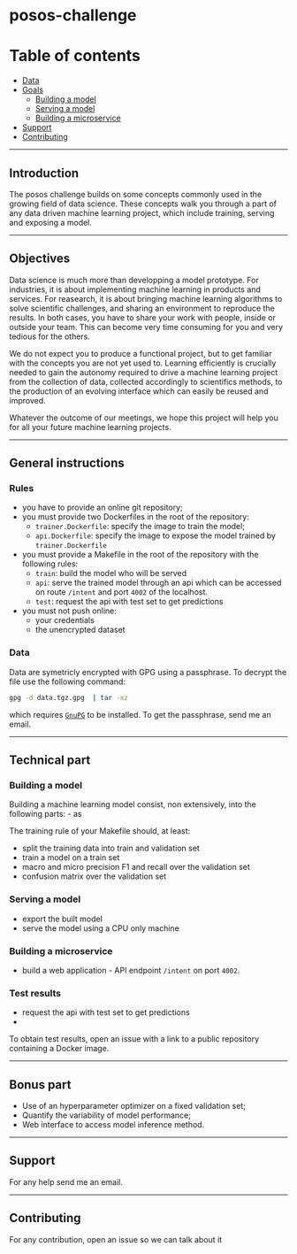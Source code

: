 # posos-challenge

# Table of contents

* [Data](#data)
* [Goals](#goals)
  * [Building a model](#building-a-model)
  * [Serving a model](#serving-a-model)
  * [Building a microservice](#building-a-microservice)
* [Support](#support)
* [Contributing](#contribution)

- - -

## Introduction

The posos challenge builds on some concepts commonly used in the growing field of data science. These concepts walk you through a part of any data driven machine learning project, which include training, serving and exposing a model.

- - -

## Objectives

Data science is much more than developping a model prototype. For industries, it is about implementing machine learning in products and services. For reasearch, it is about bringing machine learning algorithms to solve scientific challenges, and sharing an environment to reproduce the results. In both cases, you have to share your work with people, inside or outside your team. This can become very time consuming for you and very tedious for the others.

We do not expect you to produce a functional project, but to get familiar with the concepts you are not yet used to. Learning efficiently is crucially needed to gain the autonomy required to drive a machine learning project from the collection of data, collected accordingly to scientifics methods, to the production of an evolving interface which can easily be reused and improved.

Whatever the outcome of our meetings, we hope this project will help you for all your future machine learning projects.

- - -

## General instructions

### Rules

- you have to provide an online git repository;
- you must provide two Dockerfiles in the root of the repository:
    - `trainer.Dockerfile`: specify the image to train the model;
    - `api.Dockerfile`: specify the image to expose the model trained by `trainer.Dockerfile`
- you must provide a Makefile in the root of the repository with the following rules:
    - `train`: build the model who will be served
    - `api`: serve the trained model through an api which can be accessed on route `/intent` and port `4002` of the localhost.
    - `test`: request the api with test set to get predictions
- you must not push online:
    - your credentials
    - the unencrypted dataset

### Data

Data are symetricly encrypted with GPG using a passphrase. To decrypt the file use the following command:
```bash
gpg -d data.tgz.gpg  | tar -xz
```
which requires [`GnuPG`](https://gnupg.org) to be installed.
To get the passphrase, send me an email.

- - -

## Technical part

### Building a model

Building a machine learning model consist, non extensively, into the following parts:
    - as

The training rule of your Makefile should, at least:
  - split the training data into train and validation set
  - train a model on a train set
  - macro and micro precision F1 and recall over the validation set
  - confusion matrix over the validation set

### Serving a model

- export the built model
- serve the model using a CPU only machine

### Building a microservice

- build a web application - API endpoint `/intent` on port `4002`.

### Test results

- request the api with test set to get predictions
- 

To obtain test results, open an issue with a link to a public repository containing a Docker image.

- - -

## Bonus part

- Use of an hyperparameter optimizer on a fixed validation set;
- Quantify the variability of model performance;
- Web interface to access model inference method.

- - -

## Support

For any help send me an email.

- - -

## Contributing

For any contribution, open an issue so we can talk about it